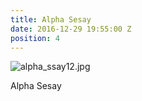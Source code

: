 ```yaml
---
title: Alpha Sesay
date: 2016-12-29 19:55:00 Z
position: 4
---
```


![alpha_ssay12.jpg](/uploads/alpha_ssay12.jpg)

Alpha Sesay